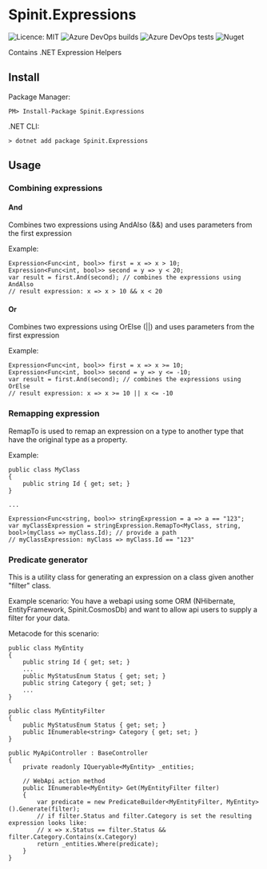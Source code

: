 Spinit.Expressions
========================================

![Licence: MIT](https://img.shields.io/github/license/Spinit-AB/Spinit.Expressions.svg)
![Azure DevOps builds](https://img.shields.io/azure-devops/build/spinitforce/d7ddce33-e90d-4c48-9976-24d1676759e2/8/master.svg)
![Azure DevOps tests](https://img.shields.io/azure-devops/tests/spinitforce/d7ddce33-e90d-4c48-9976-24d1676759e2/8.svg?compact_message)
![Nuget](https://img.shields.io/nuget/v/Spinit.Expressions.svg)


Contains .NET Expression Helpers

Install
-------

Package Manager:

    PM> Install-Package Spinit.Expressions

.NET CLI:

    > dotnet add package Spinit.Expressions

Usage
-----

### Combining expressions

#### And

Combines two expressions using AndAlso (&&) and uses parameters from the first expression

Example:

    Expression<Func<int, bool>> first = x => x > 10;
    Expression<Func<int, bool>> second = y => y < 20;
    var result = first.And(second); // combines the expressions using AndAlso
    // result expression: x => x > 10 && x < 20

#### Or

Combines two expressions using OrElse (||) and uses parameters from the first expression

Example:

    Expression<Func<int, bool>> first = x => x >= 10;
    Expression<Func<int, bool>> second = y => y <= -10;
    var result = first.And(second); // combines the expressions using OrElse
    // result expression: x => x >= 10 || x <= -10

### Remapping expression

RemapTo is used to remap an expression on a type to another type that have the original type as a property.

Example:

    public class MyClass 
    {
        public string Id { get; set; }
    }

    ...

    Expression<Func<string, bool>> stringExpression = a => a == "123";
    var myClassExpression = stringExpression.RemapTo<MyClass, string, bool>(myClass => myClass.Id); // provide a path
    // myClassExpression: myClass => myClass.Id == "123"

### Predicate generator

This is a utility class for generating an expression on a class given another "filter" class.

Example scenario: You have a webapi using some ORM (NHibernate, EntityFramework, Spinit.CosmosDb) and want to allow api users to supply a filter for your data.

Metacode for this scenario:

    public class MyEntity
    {
        public string Id { get; set; }
        ... 
        public MyStatusEnum Status { get; set; }
        public string Category { get; set; }
        ...
    }

    public class MyEntityFilter 
    {
        public MyStatusEnum Status { get; set; }
        public IEnumerable<string> Category { get; set; }
    }

    public MyApiController : BaseController
    {
        private readonly IQueryable<MyEntity> _entities;

        // WebApi action method
        public IEnumerable<MyEntity> Get(MyEntityFilter filter)
        {
            var predicate = new PredicateBuilder<MyEntityFilter, MyEntity>().Generate(filter);
            // if filter.Status and filter.Category is set the resulting expression looks like:
            // x => x.Status == filter.Status && filter.Category.Contains(x.Category)
            return _entities.Where(predicate);
        }
    }
